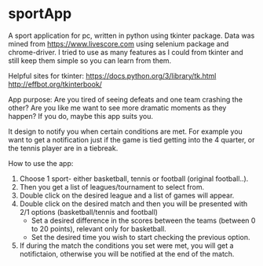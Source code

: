 # sportApp

A sport application for pc, written in python using tkinter package.
Data was mined from  https://www.livescore.com using selenium package and chrome-driver.
I tried to use as many features as I could from tkinter and still keep them simple so you can learn from them.
 
Helpful sites for tkinter:
https://docs.python.org/3/library/tk.html
http://effbot.org/tkinterbook/

App purpose:
Are you tired of seeing defeats and one team crashing the other?
Are you like me want to see more dramatic moments as they happen?
If you do, maybe this app suits you.

It design to notify you when certain conditions are met.
For example you want to get a notification just if the game is tied getting into the 4 quarter,
or the tennis player are in a tiebreak.


How to use the app:
1. Choose 1 sport- either basketball, tennis or football (original football..).
2. Then you get a list of leagues/tournament to select from.
3. Double click on the desired league and a list of games will appear.
4. Double click on the desired match and then you will be presented with 2/1 options (basketball/tennis and football)
	+ Set a desired difference in the scores between the teams (between 0 to 20 points), relevant only for basketball.
	+ Set the desired time you wish to start checking the previous option.
5. If during the match the conditions you set were met, you will get a notifictaion, 
	otherwise you will be notified at the end of the match.
	
